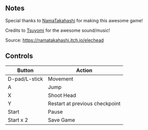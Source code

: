 ## Notes

Special thanks to [NamaTakahashi](https://namatakahashi.com/) for making this awesome game!

Credits to [Tsuyomi](https://x.com/tsuyomi0508) for the awesome sound/music!

Source: https://namatakahashi.itch.io/elechead

## Controls

| Button | Action |
|--|--| 
|D-pad/L-stick|Movement|
|A |Jump|
|X|Shoot Head|
|Y |Restart at previous checkpoint|
|Start|Pause|
|Start x 2|Save Game|


